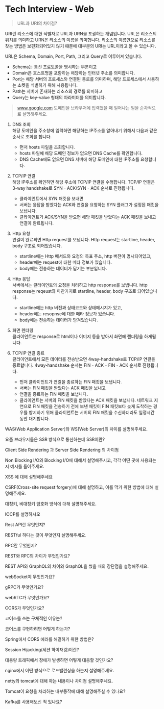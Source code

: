 # Tech Interview - Web

> URL과 URI의 차이점?

URI란 리소스에 대한 식별자로 URL과 URN을 포괄하는 개념입니다.
URL은 리소스의 위치를 의미하고 URN은 리소스의 이름을 의미합니다.
리소스의 이름만으로 리소스를 찾는 방법은 보편화되어있지 않기 떄문에 대부분의 URI는 URL이라고 볼 수 있습니다.

URL은 Schema, Domain, Port, Path, 그리고 Query로 이루어져 있습니다.
* Schema는 통신 프로토콜을 명시하는 부분이고
* Domain은 호스트명을 포함하는 해당하는 인터넷 주소를 의미합니다.
* Port는 해당 서버의 프로세스와 연결된 통로를 의미하며, 해당 프로세스에서 사용하는 소켓을 식별하기 위해 사용됩니다.
* Path는 서버에 존재하는 리소스의 경로를 의미하고
* Query는 key-value 형태의 파라미터를 의미합니다.

> www.google.com 도메인을 브라우저에 입력했을 때 일어나는 일을 순차적으로 설명해주세요.

1. DNS 조회  
해당 도메인을 주소창에 입력하면 해당하는 IP주소를 알아내기 위해서 다음과 같은 순서로 조회를 합니다.
   * 먼저 hosts 파일을 조회합니다.
   * hosts 파일에 해당 도메인 정보가 없으면 DNS Cache를 확인합니다.
   * DNS Cache에도 없으면 DNS 서버에 해당 도메인에 대한 IP주소를 요청합니다.

2. TCP/IP 연결  
해당 IP주소를 확인하면 해당 주소에 TCP/IP 연결을 수행합니다.
TCP/IP 연결은 3-way handshake로 SYN - ACK/SYN - ACK 순서로 진행됩니다.
   * 클라이언트에서 SYN 패킷을 보내면
   * 서버는 응답을 받았다는 ACK와 연결을 요청하는 SYN 플래그가 설정된 패킷을 보냅니다.
   * 클라이언트가 ACK/SYN을 받으면 해당 패킷을 받았다는 ACK 패킷을 보내고 연결이 완료됩니다.

3. Http 요청  
연결이 완료되면 Http request를 보냅니다.
Http request는 startline, header, body 구조로 되어있습니다.
   * startline에는 Http 메서드와 요청의 목표 주소, http 버전이 명시되어있고,
   * header에는 request에 대한 메타 정보가 있습니다.
   * body에는 전송하는 데이터가 담기는 부분입니다.

4. Http 응답  
서버에서는 클라이언트의 요청을 처리하고 http response를 보냅니다.
http response는 reqeust와 마찬가지로 startline, header, body 구조로 되어있습니다.
   * startline에는 http 버전과 상태코드와 상태메시지가 있고,
   * header에는 resopnse에 대한 메타 정보가 있습니다.
   * body에는 전송하는 데이터가 담겨있습니다.

5. 화면 렌더링  
클라이언트는 response로 html이나 이미지 등을 받아서 화면에 렌더링을 하게됩니다.

6. TCP/IP 연결 종료  
클라이언트에서 모든 데이터를 전송받으면 4way-handshake로 TCP/IP 연결을 종료합니다.
4way-handshake 순서는 FIN - ACK - FIN - ACK 순서로 진행됩니다.
   * 먼저 클라이언트가 연결을 종료하는 FIN 패킷을 보냅니다.
   * 서버는 FIN 패킷을 받았다는 ACK 패킷을 보내고
   * 연결을 종료하는 FIN 패킷을 보냅니다.
   * 클라이언트는 서버의 FIN 패킷을 받았다는 ACK 패킷을 보냅니다.
네트워크 지연으로 FIN 패킷을 전송하기 전에 보낸 패킷이 FIN 패킷보다 늦게 도착하는 경우를 방지하기 위해 클라이언트는 서버의 FIN 패킷을 수신하더라도 일정시간 동안 대기합니다.

WAS(Web Application Server)와 WS(Web Server)의 차이를 설명해주세요.

요즘 브라우저들은 SSR 방식으로 통신하는데 SSR이란?

Client Side Rendering 과 Server Side Rendering 의 차이점

Non Blocking I/O와 Blocking I/O에 대해서 설명해주시고, 각각 어떤 곳에 사용되는지 예시를 들어주세요.

XSS 에 대해 설명해주세요

CSRF(Cross-site request forgery)에 대해 설명하고, 이를 막기 위한 방법에 대해 설명해주세요.

대칭키, 비대칭키 암호화 방식에 대해 설명해주세요.

IOCP를 설명하시오

Rest API란 무엇인지?

RESTful 하다는 것이 무엇인지 설명해주세요.

RPC란 무엇인지?

REST와 RPC의 차이가 무엇인가요?

REST API와 GraphQL의 차이와 GraphQL을 썼을 때의 장단점을 설명해주세요.

webSocket이 무엇인가요?

gRPC가 무엇인가요?

webRTC가 무엇인가요?

CORS가 무엇인가요?

코어스를 쓰는 구체적인 이유는?

코어스를 구현하려면 어떻게 하는가?

Spring에서 CORS 에러를 해결하기 위한 방법은?

Session Hijacking(세션 하이재킹)이란?

대용량 트래픽에서 장애가 발생하면 어떻게 대응할 것인가요?

nginx에서 어떤 방식으로 로드밸런싱을 하는지 설명해주세요.

netty와 tomcat에 대해 아는 내용이나 차이점 설명해주세요.

Tomcat이 요청을 처리하는 내부동작에 대해 설명해주실 수 있나요?

Kafka를 사용해보신 적 있나요?

